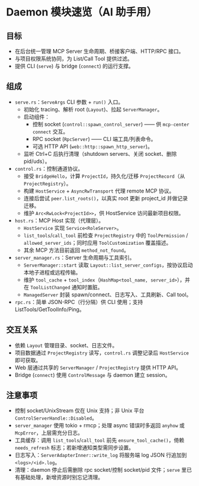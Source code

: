 # Daemon 模块速览（AI 助手用）

## 目标

- 在后台统一管理 MCP Server 生命周期、桥接客户端、HTTP/RPC 接口。
- 与项目权限系统协同，为 List/Call Tool 提供过滤。
- 提供 CLI (`serve`) 与 bridge (`connect`) 的运行支撑。

## 组成

- `serve.rs`：`ServeArgs` CLI 参数 + `run()` 入口。
  - 初始化 tracing、解析 root (`Layout`)、拉起 `ServerManager`。
  - 启动组件：
    - 控制 socket (`control::spawn_control_server`) —— 供 `mcp-center connect` 交互。
    - RPC socket (`RpcServer`) —— CLI 端工具/列表命令。
    - 可选 HTTP API (`web::http::spawn_http_server`)。
  - 监听 Ctrl+C 后执行清理（shutdown servers、关闭 socket、删除 pid/uds）。
- `control.rs`：控制通道协议。
  - 接受 `BridgeHello`，计算 `ProjectId`，持久化/迁移 `ProjectRecord`（从 `ProjectRegistry`）。
  - 构建 `HostService` + `AsyncRwTransport` 代理 remote MCP 协议。
  - 连接后尝试 `peer.list_roots()`，以真实 root 更新 project_id 并做记录迁移。
  - 维护 `Arc<RwLock<ProjectId>>`，供 HostService 访问最新项目权限。
- `host.rs`：MCP Host 实现（代理层）。
  - `HostService` 实现 `Service<RoleServer>`。
  - `list_tools`/`call_tool` 前检查 `ProjectRegistry` 中的 `ToolPermission` / `allowed_server_ids`；同时应用 `ToolCustomization` 覆盖描述。
  - 其余 MCP 方法目前返回 `method_not_found`。
- `server_manager.rs`：Server 生命周期与工具索引。
  - `ServerManager::start` 读取 `Layout::list_server_configs`，按协议启动本地子进程或远程传输。
  - 维护 `tool_cache` + `tool_index`（`HashMap<tool_name, server_id>`），并在 `ToolListChanged` 通知时置脏。
  - `ManagedServer` 封装 spawn/connect、日志写入、工具刷新、Call tool。
- `rpc.rs`：简单 JSON-RPC（行分隔）供 CLI 使用；支持 ListTools/GetToolInfo/Ping。

## 交互关系

- 依赖 `Layout` 管理目录、socket、日志文件。
- 项目数据通过 `ProjectRegistry` 读写，`control.rs` 调整记录后 `HostService` 即可获取。
- Web 层通过共享的 `ServerManager` / `ProjectRegistry` 提供 HTTP API。
- Bridge (`connect`) 使用 `ControlMessage` 与 daemon 建立 session。

## 注意事项

- 控制 socket/UnixStream 仅在 Unix 支持；非 Unix 平台 `ControlServerHandle::Disabled`。
- `server_manager` 使用 tokio + rmcp；处理 async 错误时多返回 `anyhow` 或 `McpError`，上层需充分日志。
- 工具缓存：调用 `list_tools`/`call_tool` 前先 `ensure_tool_cache()`，倚赖 `needs_refresh` 标志；若新增通知类型需同步设置。
- 日志写入：`ServerAdapterInner::write_log` 将服务端 log JSON 行追加到 `<logs>/<id>.log`。
- 清理：daemon 停止后需删除 rpc socket/控制 socket/pid 文件；`serve` 里已有基础处理，新增资源时别忘记清理。
